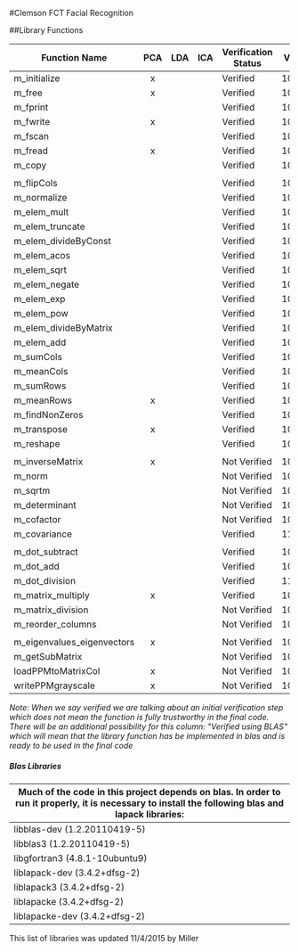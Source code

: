 #Clemson FCT Facial Recognition

##Library Functions

Function Name              |PCA  |LDA  |ICA  |Verification Status  |Verify Date|Member|Dataset|Last Edit
---                        |:---:|:---:|:---:|---                  |---        |---   |---    |---
m_initialize               |x||| Verified    | 10/21/15   | Taylor
m_free                     |x||| Verified    | 10/21/15   | Taylor
m_fprint                   | ||| Verified    | 10/21/15   | Taylor
m_fwrite                   |x||| Verified    | 10/21/15   | Taylor
m_fscan                    | ||| Verified    | 10/21/15   | Taylor
m_fread                    |x||| Verified    | 10/21/15   | Taylor
m_copy                     | ||| Verified    | 10/21/15   | Taylor
                           | |||             |            |
m_flipCols                 | ||| Verified    | 10/02/15   | James
m_normalize                | ||| Verified    | 10/02/2015 | James
m_elem_mult                | ||| Verified    | 10/02/2015 | James
m_elem_truncate            | ||| Verified    | 10/02/2015 | James
m_elem_divideByConst       | ||| Verified    | 10/02/2015 | James
m_elem_acos                | ||| Verified    | 10/02/2015 | James
m_elem_sqrt                | ||| Verified    | 10/02/2015 | James
m_elem_negate              | ||| Verified    | 10/02/2015 | James
m_elem_exp                 | ||| Verified    | 10/02/2015 | James
m_elem_pow                 | ||| Verified    | 10/02/2015 | James
m_elem_divideByMatrix      | ||| Verified    | 10/02/2015 | James
m_elem_add                 | ||| Verified    | 10/02/2015 | James
m_sumCols                  | ||| Verified    | 10/02/2015 | James
m_meanCols                 | ||| Verified    | 10/02/2015 | James
m_sumRows                  | ||| Verified    | 10/02/2015 | James
m_meanRows                 |x||| Verified    | 10/06/2015 | James
m_findNonZeros             | ||| Verified    | 10/06/2015 | James
m_transpose                |x||| Verified    | 10/06/2015 | James
m_reshape                  | ||| Verified    | 10/06/2015 | James
                           | |||             |            |
m_inverseMatrix            |x||| Not Verified| 10/07/15   | Miller
m_norm                     | ||| Not Verified| 10/07/15   | Miller
m_sqrtm                    | ||| Not Verified| 10/07/15   | Miller
m_determinant              | ||| Not Verified| 10/07/15   | Miller
m_cofactor                 | ||| Not Verified| 10/07/15   | Miller
m_covariance               | ||| Verified    | 11/05/15   | Greg
                           | |||             |            |
m_dot_subtract             | ||| Verified    | 10/21/15   | Taylor
m_dot_add                  | ||| Verified    | 10/21/15   | Taylor
m_dot_division             | ||| Verified    | 11/03/15   | Greg
m_matrix_multiply          |x||| Verified    | 10/21/15   | Taylor
m_matrix_division          | ||| Not Verified| 10/21/15   | Taylor
m_reorder_columns          | ||| Not Verified| 10/21/15   | Taylor
                           | |||             |            |
m_eigenvalues_eigenvectors |x||| Not Verified| 10/22/15   | Colin
m_getSubMatrix             | ||| Not Verified| 10/22/15   | Colin
loadPPMtoMatrixCol         |x||| Not Verified| 10/22/15   | Colin
writePPMgrayscale          |x||| Not Verified| 10/22/15   | Colin

_Note: When we say verified we are talking about an initial verification step which does not mean the function is fully trustworthy in the final code. There will be an additional possibility for this column: "Verified using BLAS" which will mean that the library function has be implemented in blas and is ready to be used in the final code_

##### Blas Libraries
| Much of the code in this project depends on blas. In order to run it properly, it is necessary to install the following blas and lapack libraries: |
| ---                             |
| libblas-dev (1.2.20110419-5)    |
| libblas3 (1.2.20110419-5)       |
| libgfortran3 (4.8.1-10ubuntu9)  |
| liblapack-dev (3.4.2+dfsg-2)    |
| liblapack3 (3.4.2+dfsg-2)       |
| liblapacke (3.4.2+dfsg-2)       |
| liblapacke-dev (3.4.2+dfsg-2)   |

This list of libraries was updated 11/4/2015 by Miller
